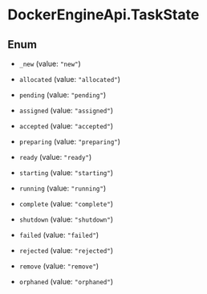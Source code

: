 # DockerEngineApi.TaskState

## Enum


* `_new` (value: `"new"`)

* `allocated` (value: `"allocated"`)

* `pending` (value: `"pending"`)

* `assigned` (value: `"assigned"`)

* `accepted` (value: `"accepted"`)

* `preparing` (value: `"preparing"`)

* `ready` (value: `"ready"`)

* `starting` (value: `"starting"`)

* `running` (value: `"running"`)

* `complete` (value: `"complete"`)

* `shutdown` (value: `"shutdown"`)

* `failed` (value: `"failed"`)

* `rejected` (value: `"rejected"`)

* `remove` (value: `"remove"`)

* `orphaned` (value: `"orphaned"`)


